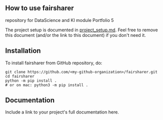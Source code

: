 ## How to use fairsharer

repository for DataScience and KI module Portfolio 5

The project setup is documented in [project_setup.md](project_setup.md). Feel free to remove this document (and/or the link to this document) if you don't need it.

## Installation

To install fairsharer from GitHub repository, do:

```console
git clone https://github.com/<my-github-organization>/fairsharer.git
cd fairsharer
python -m pip install .
# or on mac: python3 -m pip install .
```

## Documentation

Include a link to your project's full documentation here.


